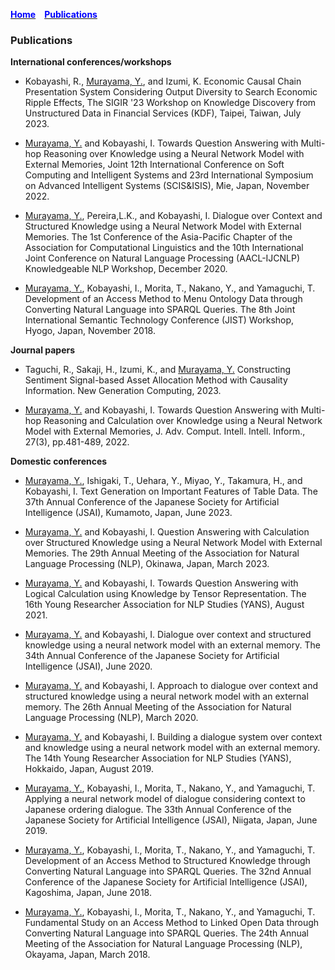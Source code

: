 [<span style="color: Blue; ">**Home**</span>](/index.md)&emsp;[<span style="color: Blue; ">**Publications**</span>](/publications.md)
### Publications
**International conferences/workshops**
- Kobayashi, R., <ins>Murayama, Y.</ins>, and Izumi, K. Economic Causal Chain Presentation System Considering Output Diversity to Search Economic Ripple Effects, The SIGIR '23 Workshop on Knowledge Discovery from Unstructured Data in Financial Services (KDF), Taipei, Taiwan, July 2023.

- <ins>Murayama, Y.</ins> and Kobayashi, I. Towards Question Answering with Multi-hop Reasoning over Knowledge using a Neural Network Model with External Memories, Joint 12th International Conference on Soft Computing and Intelligent Systems and 23rd International Symposium on Advanced Intelligent Systems (SCIS&ISIS), Mie, Japan, November 2022.

- <ins>Murayama, Y.</ins>, Pereira,L.K., and Kobayashi, I. Dialogue over Context and Structured Knowledge using a Neural Network Model with External Memories. The 1st Conference of the Asia-Pacific Chapter of the Association for Computational Linguistics and the 10th International Joint Conference on Natural Language Processing (AACL-IJCNLP) Knowledgeable NLP Workshop, December 2020.

- <ins>Murayama, Y.</ins>, Kobayashi, I., Morita, T., Nakano, Y., and Yamaguchi, T. Development of an Access Method to Menu Ontology Data through Converting Natural Language into SPARQL Queries. The 8th Joint International Semantic Technology Conference (JIST) Workshop, Hyogo, Japan, November 2018.

**Journal papers**
- Taguchi, R., Sakaji, H., Izumi, K., and <ins>Murayama, Y.</ins> Constructing Sentiment Signal-based Asset Allocation Method with Causality Information. New Generation Computing, 2023.
  
- <ins>Murayama, Y.</ins> and Kobayashi, I. Towards Question Answering with Multi-hop Reasoning and Calculation over Knowledge using a Neural Network Model with External Memories, J. Adv. Comput. Intell. Intell. Inform., 27(3), pp.481-489, 2022.

**Domestic conferences**
- <ins>Murayama, Y.</ins>, Ishigaki, T., Uehara, Y., Miyao, Y., Takamura, H., and Kobayashi, I. Text Generation on Important Features of Table Data. The 37th Annual Conference of the Japanese Society for Artificial Intelligence (JSAI), Kumamoto, Japan, June 2023.

- <ins>Murayama, Y.</ins> and Kobayashi, I. Question Answering with Calculation over Structured Knowledge using a Neural Network Model with External Memories. The 29th Annual Meeting of the Association for Natural Language Processing (NLP), Okinawa, Japan, March 2023.

- <ins>Murayama, Y.</ins> and Kobayashi, I. Towards Question Answering with Logical Calculation using Knowledge by Tensor Representation. The 16th Young Researcher Association for NLP Studies (YANS), August 2021.

- <ins>Murayama, Y.</ins> and Kobayashi, I. Dialogue over context and structured knowledge using a neural network model with an external memory. The 34th Annual Conference of the Japanese Society for Artificial Intelligence (JSAI), June 2020.

- <ins>Murayama, Y.</ins> and Kobayashi, I. Approach to dialogue over context and structured knowledge using a neural network model with an external memory. The 26th Annual Meeting of the Association for Natural Language Processing (NLP), March 2020. 

- <ins>Murayama, Y.</ins> and Kobayashi, I. Building a dialogue system over context and knowledge using a neural network model with an external memory. The 14th Young Researcher Association for NLP Studies (YANS), Hokkaido, Japan, August 2019. 

- <ins>Murayama, Y.</ins>, Kobayashi, I., Morita, T., Nakano, Y., and Yamaguchi, T. Applying a neural network model of dialogue considering context to Japanese ordering dialogue. The 33th Annual Conference of the Japanese Society for Artificial Intelligence (JSAI), Niigata, Japan, June 2019. 

- <ins>Murayama, Y.</ins>, Kobayashi, I., Morita, T., Nakano, Y., and Yamaguchi, T. Development of an Access Method to Structured Knowledge through Converting Natural Language into SPARQL Queries. The 32nd Annual Conference of the Japanese Society for Artificial Intelligence (JSAI), Kagoshima, Japan, June 2018.

- <ins>Murayama, Y.</ins>, Kobayashi, I., Morita, T., Nakano, Y., and Yamaguchi, T. Fundamental Study on an Access Method to Linked Open Data through Converting Natural Language into SPARQL Queries. The 24th Annual Meeting of the Association for Natural Language Processing (NLP), Okayama, Japan, March 2018.
